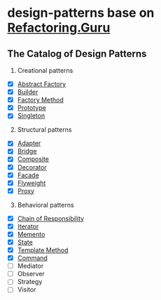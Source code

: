 # design-patterns base on [Refactoring.Guru](https://refactoring.guru/design-patterns)

## The Catalog of Design Patterns

1. Creational patterns
- [X] [Abstract Factory](./creational-patterns/abstract-factory)
- [X] [Builder](./creational-patterns/builder)
- [X] [Factory Method](./creational-patterns/factory-method)
- [X] [Prototype](./creational-patterns/prototype)
- [X] [Singleton](./creational-patterns/singleton)
2. Structural patterns
- [X] [Adapter](./structural-patterns/adapter)
- [X] [Bridge](./structural-patterns/bridge)
- [X] [Composite](./structural-patterns/composite)
- [X] [Decorator](./structural-patterns/decorator)
- [X] [Facade](./structural-patterns/facade)
- [X] [Flyweight](./structural-patterns/flyweight)
- [X] [Proxy](./structural-patterns/proxy)
3. Behavioral patterns
- [X] [Chain of Responsibility](./behavioral-patterns/chain-of-responsibility)
- [X] [Iterator](./behavioral-patterns/iterator)
- [X] [Memento](./behavioral-patterns/memento)
- [X] [State](./behavioral-patterns/state)
- [X] [Template Method](./behavioral-patterns/template-method)
- [X] [Command](./behavioral-patterns/command)
- [ ] Mediator
- [ ] Observer
- [ ] Strategy
- [ ] Visitor